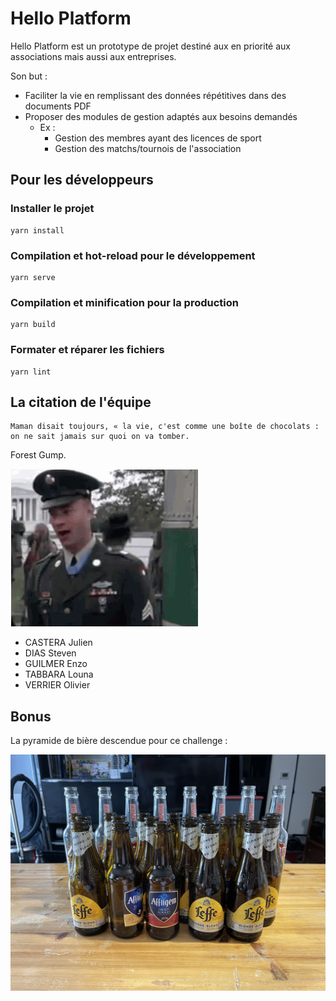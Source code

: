 # Hello Platform

Hello Platform est un prototype de projet destiné aux en priorité aux associations mais aussi aux entreprises.

Son but : 
- Faciliter la vie en remplissant des données répétitives dans des documents PDF
- Proposer des modules de gestion adaptés aux besoins demandés
    - Ex :
        - Gestion des membres ayant des licences de sport
        - Gestion des matchs/tournois de l'association
        
## Pour les développeurs

### Installer le projet
```
yarn install
```

### Compilation et hot-reload pour le développement
```
yarn serve
```

### Compilation et minification pour la production
```
yarn build
```

### Formater et réparer les fichiers
```
yarn lint
```

## La citation de l'équipe

```
Maman disait toujours, « la vie, c'est comme une boîte de chocolats : on ne sait jamais sur quoi on va tomber.
```

Forest Gump.

![Forest Gump: Alabama](src/assets/alabama.gif)

- CASTERA Julien
- DIAS Steven
- GUILMER Enzo
- TABBARA Louna
- VERRIER Olivier


## Bonus

La pyramide de bière descendue pour ce challenge :

![Bieres !!!](src/assets/bieres.jpeg)
